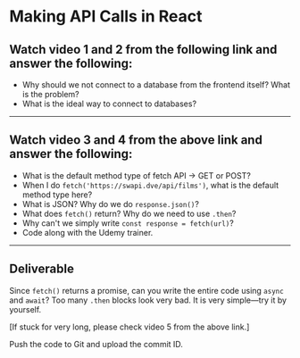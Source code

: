 # Making API Calls in React

## Watch video 1 and 2 from the following link and answer the following:

- Why should we not connect to a database from the frontend itself? What is the problem?
- What is the ideal way to connect to databases?

---

## Watch video 3 and 4 from the above link and answer the following:

- What is the default method type of fetch API -> GET or POST?
- When I do `fetch('https://swapi.dve/api/films')`, what is the default method type here?
- What is JSON? Why do we do `response.json()`?
- What does `fetch()` return? Why do we need to use `.then`?
- Why can't we simply write `const response = fetch(url)`?
- Code along with the Udemy trainer.

---

## Deliverable

Since `fetch()` returns a promise, can you write the entire code using `async` and `await`? Too many `.then` blocks look very bad. It is very simple—try it by yourself.

[If stuck for very long, please check video 5 from the above link.]

Push the code to Git and upload the commit ID.
